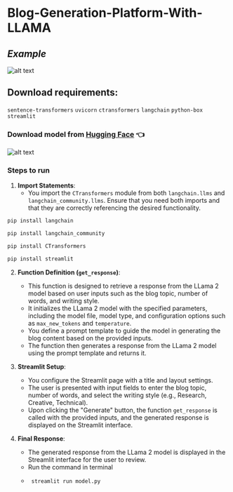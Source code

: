 # Blog-Generation-Platform-With-LLAMA
## _Example_
![alt text](https://github.com/AkashKobal/Blog-Generation-Platform/blob/main/Screenshot%20(324).png)

## Download requirements:
`sentence-transformers`
`uvicorn`
`ctransformers`
`langchain`
`python-box`
`streamlit`

### Download model from [Hugging Face](https://huggingface.co/localmodels/Llama-2-7B-Chat-ggml/tree/main) 👈

![alt text](https://github.com/AkashKobal/Blog-Generation-Platform/blob/main/hg.png)

### Steps to run

1. **Import Statements**:
   - You import the `CTransformers` module from both `langchain.llms` and `langchain_community.llms`. Ensure that you need both imports and that they are correctly referencing the desired functionality.
```python !
pip install langchain
```
```python
pip install langchain_community
```  
```python 
pip install CTransformers
```
```python 
pip install streamlit
```




2. **Function Definition (`get_response`)**:
   - This function is designed to retrieve a response from the LLama 2 model based on user inputs such as the blog topic, number of words, and writing style.
   - It initializes the LLama 2 model with the specified parameters, including the model file, model type, and configuration options such as `max_new_tokens` and `temperature`.
   - You define a prompt template to guide the model in generating the blog content based on the provided inputs.
   - The function then generates a response from the LLama 2 model using the prompt template and returns it.

3. **Streamlit Setup**:
   - You configure the Streamlit page with a title and layout settings.
   - The user is presented with input fields to enter the blog topic, number of words, and select the writing style (e.g., Research, Creative, Technical).
   - Upon clicking the "Generate" button, the function `get_response` is called with the provided inputs, and the generated response is displayed on the Streamlit interface.

4. **Final Response**:
   - The generated response from the LLama 2 model is displayed in the Streamlit interface for the user to review.
   - Run the command in terminal
   - ```txt
      streamlit run model.py
      ```

  

